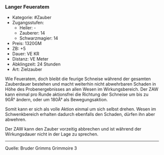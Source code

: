 ### Langer Feueratem

- Kategorie: #Zauber
- Zugangsstufen:
  - Heiler: -
  - Zauberer: 14
  - Schwarzmagier: 14
- Preis: 1320GM
- ZB: +5
- Dauer: VE KR
- Distanz: VE Meter
- Abklingzeit: 24 Stunden
- Art: Zielzauber

Wie Feueratem, doch bleibt die feurige Schneise während der gesamten Zauberdauer bestehen und macht weiterhin nicht abwehrbaren Schaden in Höhe des Probenergebnisses an allen Wesen im Wirkungsbereich. Der ZAW kann einmal pro Runde aktionsfrei die Richtung der Schneise um bis zu 90Â° ändern, oder um 180Â° als Bewegungsaktion.

Somit kann er sich als volle Aktion einmal um sich selbst drehen. Wesen im Schwenkbereich erhalten dadurch ebenfalls den Schaden, dürfen ihn aber abwehren.

Der ZAW kann den Zauber vorzeitig abbrechen und ist während der Wirkungsdauer nicht in der Lage zu sprechen.

---

Quelle: Bruder Grimms Grimmoire 3
